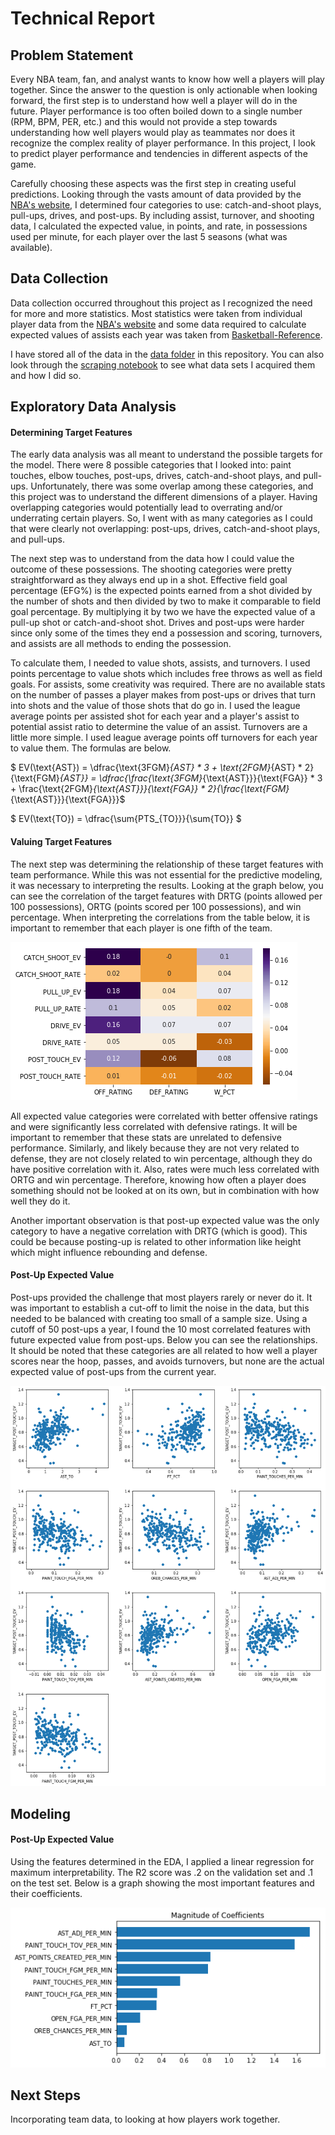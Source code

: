 # Technical Report
## Problem Statement

Every NBA team, fan, and analyst wants to know how well a players will play together. Since the answer to the question is only actionable when looking forward, the first step is to understand how well a player will do in the future. Player performance is too often boiled down to a single number (RPM, BPM, PER, etc.) and this would not provide a step towards understanding how well players would play as teammates nor does it recognize the complex reality of player performance. In this project, I look to predict player performance and tendencies in different aspects of the game.  

Carefully choosing these aspects was the first step in creating useful predictions. Looking through the vasts amount of data provided by the [NBA's website](https://www.NBA.com/stats), I determined four categories to use: catch-and-shoot plays, pull-ups, drives, and post-ups. By including assist, turnover, and shooting data, I calculated the expected value, in points, and rate, in possessions used per minute, for each player over the last 5 seasons (what was available).  

## Data Collection
Data collection occurred throughout this project as I recognized the need for more and more statistics. Most statistics were taken from individual player data from the [NBA's website](https://www.NBA.com/stats) and some data required to calculate expected values of assists each year was taken from [Basketball-Reference](https://www.basketball-reference.com).  

I have stored all of the data in the [data folder](./data) in this repository. You can also look through the [scraping notebook](./Data%20Gathering.ipynb) to see what data sets I acquired them and how I did so.  

## Exploratory Data Analysis
#### Determining Target Features
The early data analysis was all meant to understand the possible targets for the model. There were 8 possible categories that I looked into: paint touches, elbow touches, post-ups, drives, catch-and-shoot plays, and pull-ups. Unfortunately, there was some overlap among these categories, and this project was to understand the different dimensions of a player. Having overlapping categories would potentially lead to overrating and/or underrating certain players. So, I went with as many categories as I could that were clearly not overlapping: post-ups, drives, catch-and-shoot plays, and pull-ups.

The next step was to understand from the data how I could value the outcome of these possessions. The shooting categories were pretty straightforward as they always end up in a shot. Effective field goal percentage (EFG%) is the expected points earned from a shot divided by the number of shots and then divided by two to make it comparable to field goal percentage. By multiplying it by two we have the expected value of a pull-up shot or catch-and-shoot shot. Drives and post-ups were harder since only some of the times they end a possession and scoring, turnovers, and assists are all methods to ending the possession.

To calculate them, I needed to value shots, assists, and turnovers. I used points percentage to value shots which includes free throws as well as field goals. For assists, some creativity was required. There are no available stats on the number of passes a player makes from post-ups or drives that turn into shots and the value of those shots that do go in. I used the league average points per assisted shot for each year and a player's assist to potential assist ratio to determine the value of an assist. Turnovers are a little more simple. I used league average points off turnovers for each year to value them. The formulas are below.

$ EV(\text{AST}) = \dfrac{\text{3FGM}_{AST} * 3 + \text{2FGM}_{AST} * 2}{\text{FGM}_{AST}} = \dfrac{\frac{\text{3FGM}_{\text{AST}}}{\text{FGA}} * 3 + \frac{\text{2FGM}_{\text{AST}}}{\text{FGA}} * 2}{\frac{\text{FGM}_{\text{AST}}}{\text{FGA}}}$  

$ EV(\text{TO}) = \dfrac{\sum{PTS_{TO}}}{\sum{TO}} $

#### Valuing Target Features

The next step was determining the relationship of these target features with team performance. While this was not essential for the predictive modeling, it was necessary to interpreting the results. Looking at the graph below, you can see the correlation of the target features with DRTG (points allowed per 100 possessions), ORTG (points scored per 100 possessions), and win percentage. When interpreting the correlations from the table below, it is important to remember that each player is one fifth of the team.

![Correlation Between Target Features and Team Performance](./images/category_rating_correlation.png)

All expected value categories were correlated with better offensive ratings and were significantly less correlated with defensive ratings. It will be important to remember that these stats are unrelated to defensive performance. Similarly, and likely because they are not very related to defense, they are not closely related to win percentage, although they do have positive correlation with it. Also, rates were much less correlated with ORTG and win percentage. Therefore, knowing how often a player does something should not be looked at on its own, but in combination with how well they do it.

Another important observation is that post-up expected value was the only category to have a negative correlation with DRTG (which is good). This could be because posting-up is related to other information like height which might influence rebounding and defense.

#### Post-Up Expected Value

Post-ups provided the challenge that most players rarely or never do it. It was important to establish a cut-off to limit the noise in the data, but this needed to be balanced with creating too small of a sample size. Using a cutoff of 50 post-ups a year, I found the 10 most correlated features with future expected value from post-ups. Below you can see the relationships. It should be noted that these categories are all related to how well a player scores near the hoop, passes, and avoids turnovers, but none are the actual expected value of post-ups from the current year.

![Graphs of Features Correlated to Post-Up Effective Value](./images/post_touch_correlations.png)

## Modeling
#### Post-Up Expected Value
Using the features determined in the EDA, I applied a linear regression for maximum interpretability. The R2 score was .2 on the validation set and .1 on the test set. Below is a graph showing the most important features and their coefficients.

![Graph with Post-Up Coefficients](./images/post_up_coefficients.png)

## Next Steps
Incorporating team data, to looking at how players work together.

